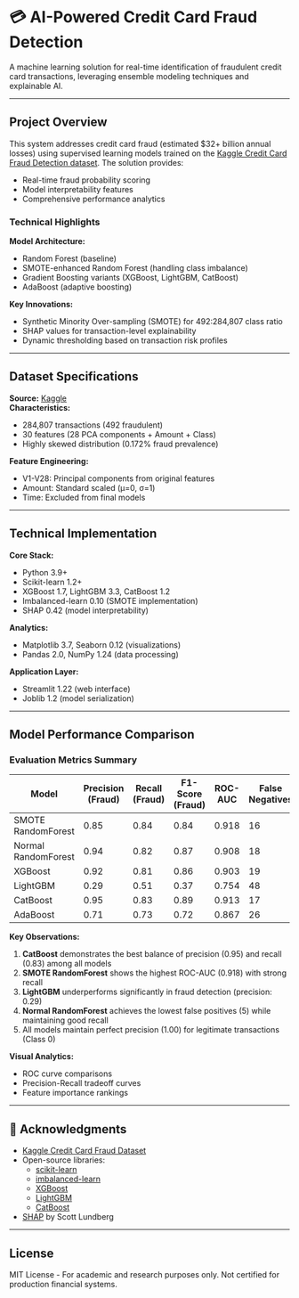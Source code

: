 # 💳 AI-Powered Credit Card Fraud Detection 

A machine learning solution for real-time identification of fraudulent credit card transactions, leveraging ensemble modeling techniques and explainable AI.

---

## Project Overview

This system addresses credit card fraud (estimated $32+ billion annual losses) using supervised learning models trained on the [Kaggle Credit Card Fraud Detection dataset](https://www.kaggle.com/mlg-ulb/creditcardfraud). The solution provides:

- Real-time fraud probability scoring
- Model interpretability features
- Comprehensive performance analytics

### Technical Highlights

**Model Architecture:**
- Random Forest (baseline)
- SMOTE-enhanced Random Forest (handling class imbalance)
- Gradient Boosting variants (XGBoost, LightGBM, CatBoost)
- AdaBoost (adaptive boosting)

**Key Innovations:**
- Synthetic Minority Over-sampling (SMOTE) for 492:284,807 class ratio
- SHAP values for transaction-level explainability
- Dynamic thresholding based on transaction risk profiles

---

## Dataset Specifications

**Source:** [Kaggle](https://www.kaggle.com/mlg-ulb/creditcardfraud)  
**Characteristics:**
- 284,807 transactions (492 fraudulent)
- 30 features (28 PCA components + Amount + Class)
- Highly skewed distribution (0.172% fraud prevalence)

**Feature Engineering:**
- V1-V28: Principal components from original features
- Amount: Standard scaled (μ=0, σ=1)
- Time: Excluded from final models

---

## Technical Implementation

**Core Stack:**
- Python 3.9+
- Scikit-learn 1.2+
- XGBoost 1.7, LightGBM 3.3, CatBoost 1.2
- Imbalanced-learn 0.10 (SMOTE implementation)
- SHAP 0.42 (model interpretability)

**Analytics:**
- Matplotlib 3.7, Seaborn 0.12 (visualizations)
- Pandas 2.0, NumPy 1.24 (data processing)

**Application Layer:**
- Streamlit 1.22 (web interface)
- Joblib 1.2 (model serialization)

---

## Model Performance Comparison

### Evaluation Metrics Summary

| Model               | Precision (Fraud) | Recall (Fraud) | F1-Score (Fraud) | ROC-AUC | False Negatives | False Positives |
|---------------------|-------------------|----------------|-------------------|---------|-----------------|-----------------|
| SMOTE RandomForest  | 0.85              | 0.84           | 0.84              | 0.918   | 16              | 15              |
| Normal RandomForest | 0.94              | 0.82           | 0.87              | 0.908   | 18              | 5               |
| XGBoost             | 0.92              | 0.81           | 0.86              | 0.903   | 19              | 7               |
| LightGBM            | 0.29              | 0.51           | 0.37              | 0.754   | 48              | 124             |
| CatBoost            | 0.95              | 0.83           | 0.89              | 0.913   | 17              | 4               |
| AdaBoost            | 0.71              | 0.73           | 0.72              | 0.867   | 26              | 30              |

**Key Observations:**
1. **CatBoost** demonstrates the best balance of precision (0.95) and recall (0.83) among all models
2. **SMOTE RandomForest** shows the highest ROC-AUC (0.918) with strong recall
3. **LightGBM** underperforms significantly in fraud detection (precision: 0.29)
4. **Normal RandomForest** achieves the lowest false positives (5) while maintaining good recall
5. All models maintain perfect precision (1.00) for legitimate transactions (Class 0)
   
**Visual Analytics:**
- ROC curve comparisons
- Precision-Recall tradeoff curves
- Feature importance rankings

---

## 📌 Acknowledgments

- [Kaggle Credit Card Fraud Dataset](https://www.kaggle.com/mlg-ulb/creditcardfraud)
- Open-source libraries:
  - [scikit-learn](https://scikit-learn.org/)
  - [imbalanced-learn](https://imbalanced-learn.org/)
  - [XGBoost](https://xgboost.readthedocs.io/)
  - [LightGBM](https://lightgbm.readthedocs.io/)
  - [CatBoost](https://catboost.ai/)
- [SHAP](https://github.com/shap/shap) by Scott Lundberg

---
## License

MIT License - For academic and research purposes only. Not certified for production financial systems.
